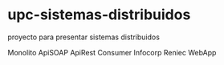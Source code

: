 # upc-sistemas-distribuidos
proyecto para presentar sistemas distribuidos

Monolito
ApiSOAP
ApiRest
Consumer
Infocorp
Reniec
WebApp
